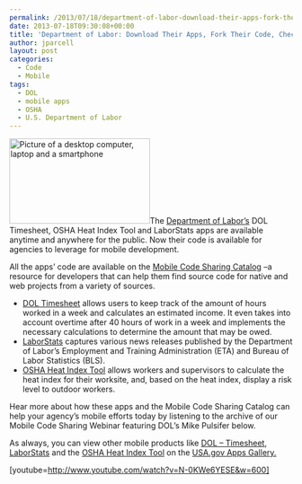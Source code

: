 ```yaml
---
permalink: /2013/07/18/department-of-labor-download-their-apps-fork-their-code-check-out-the-webinar/
date: 2013-07-18T09:30:08+00:00
title: 'Department of Labor: Download Their Apps, Fork Their Code, Check out the Webinar'
author: jparcell
layout: post
categories:
  - Code
  - Mobile
tags:
  - DOL
  - mobile apps
  - OSHA
  - U.S. Department of Labor
---
```


[<img class="alignright wp-image-111062 size-medium" src="https://s3.amazonaws.com/sitesusa/wp-content/uploads/sites/212/2014/01/mobile-codesharing-21-350x214-250x152.jpg" alt="Picture of a desktop computer, laptop and a smartphone" width="250" height="152" />](https://s3.amazonaws.com/sitesusa/wp-content/uploads/sites/212/2014/01/mobile-codesharing-21-350x214.jpg)The [Department of Labor&#8217;s](http://www.dol.gov/) DOL Timesheet, OSHA Heat Index Tool and LaborStats apps are available anytime and anywhere for the public. Now their code is available for agencies to leverage for mobile development.

All the apps&#8217; code are available on the [Mobile Code Sharing Catalog](http://gsa.github.io/Mobile-Code-Catalog/index.html) &#8211;a resource for developers that can help them find source code for native and web projects from a variety of sources.

  * [DOL Timesheet](http://apps.usa.gov/dol-timesheet.shtml) allows users to keep track of the amount of hours worked in a week and calculates an estimated income. It even takes into account overtime after 40 hours of work in a week and implements the necessary calculations to determine the amount that may be owed.
  * [LaborStats](http://apps.usa.gov/labor-stats.shtml) captures various news releases published by the Department of Labor’s Employment and Training Administration (ETA) and Bureau of Labor Statistics (BLS).
  * [OSHA Heat Index Tool](http://howtomobile.apps.gov/2011/08/25/oshas-heat-safety-tool/ "OSHA’s Heat Safety Tool") allows workers and supervisors to calculate the heat index for their worksite, and, based on the heat index, display a risk level to outdoor workers.

Hear more about how these apps and the Mobile Code Sharing Catalog can help your agency&#8217;s mobile efforts today by listening to the archive of our Mobile Code Sharing Webinar featuring DOL&#8217;s Mike Pulsifer below.

As always, you can view other mobile products like [DOL &#8211; Timesheet](http://apps.usa.gov/dol-timesheet.shtml), [LaborStats](http://apps.usa.gov/labor-stats.shtml) and the [OSHA Heat Index Tool](http://howtomobile.apps.gov/2011/08/25/oshas-heat-safety-tool/ "OSHA’s Heat Safety Tool") on the [USA.gov Apps Gallery.](http://apps.usa.gov/)

[youtube=http://www.youtube.com/watch?v=N-0KWe6YESE&w=600]